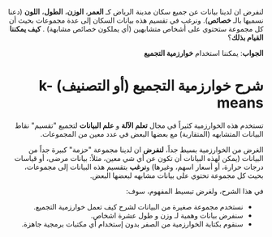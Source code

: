 <div dir="rtl" lang="ar">

لنفرض ان لدينا بيانات عن جميع سكان مدينة الرياض كـ **العمر**، **الوزن**، **الطول**، **اللون** (دعنا نسميها بالـ **خصائص**). ونرغب في تقسيم هذه بيانات السكان إلى عدة مجموعات بحيث أن كل مجموعة ستحتوي على أشخاص متشابهين (أي يملكون خصائص مشابهة) . **كيف يمكننا القيام بذلك**؟

**الجواب**: يمكننا استخدام **خوارزمية التجميع**

# شرح خوارزمية التجميع (أو التصنيف) k-means

تستخدم هذه الخوارزمية كثيراً في مجال **تعلم الآلة** و **علم البيانات** لتجميع "تقسيم" نقاط البيانات المتشابهه (المتقاربة) مع بعضها البعض في عدد معين من المجموعات.


الغرض  من الخوارزمية بسيط جداً، **لنفرض** ان لدينا مجموعة "حزمة" كبيرة جداً من البيانات (يمكن لهذه البيانات أن تكون عن أي شي معين، مثلاً: بيانات مرضى، أو قياسات درجات حرارة، أو أسعار اسهم، وغيرها) و**نرغب** بتقسيم هذه البيانات إلى مجموعات، بحيث كل مجموعة تحتوي على بيانات مشابهه لبعضها البعض. 

في هذا الشرح، ولغرض تبسيط المفهوم، سوف:

- نستخدم مجموعة صغيرة من البيانات لشرح كيف تعمل خوارزمية التجميع.
- سنفرض بيانات وهمية لـ وزن و طول عشرة اشخاص.
- سنقوم بكتابة الخوارزمية من الصفر بدون إستخدام أي مكتبات برمجية جاهزة.


</div>
